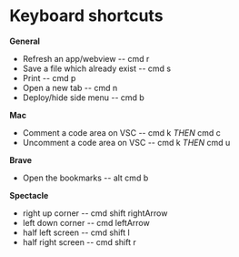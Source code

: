 Keyboard shortcuts
====

**General**
- Refresh an app/webview -- cmd r
- Save a file which already exist -- cmd s
- Print -- cmd p
- Open a new tab -- cmd n
- Deploy/hide side menu -- cmd b

**Mac**
- Comment a code area on VSC -- cmd k *THEN* cmd c
- Uncomment a code area on VSC -- cmd k *THEN* cmd u

**Brave**
- Open the bookmarks -- alt cmd b

**Spectacle**
- right up corner -- cmd shift rightArrow
- left down corner -- cmd leftArrow
- half left screen -- cmd shift l
- half right screen -- cmd shift r
